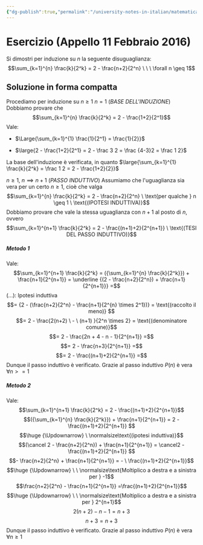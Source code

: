 ```yaml
---
{"dg-publish":true,"permalink":"/university-notes-in-italian/matematica-discreta/esercizi-sul-principio-di-induzione/appello-11-febbraio-2016/","created":"2022-03-18T16:36:41.925+01:00","updated":"2023-01-24T00:41:35.298+01:00"}
---
```


# Esercizio (Appello 11 Febbraio 2016)
Si dimostri per induzione su $n$ la seguente disuguaglianza:
$$\sum_{k=1}^{n} \frac{k}{2^k} = 2 - \frac{n+2}{2^n} \ \ \ \forall n \geq 1$$
## Soluzione in forma compatta
Procediamo per induzione su $n \geq 1$
$n = 1$ (*BASE DELL'INDUZIONE*) 
Dobbiamo provare che 
$$\sum_{k=1}^{n} \frac{k}{2^k} = 2 - \frac{1+2}{2^1}$$
Vale:
-  $\Large{\sum_{k=1}^{1} \frac{1}{2^1} = \frac{1}{2}}$

- $\large{2 - \frac{1+2}{2^1} = 2 - \frac 3 2 = \frac {4-3}2 = \frac 1 2}$

La base dell'induzione è verificata, in quanto $\large{\sum_{k=1}^{1} \frac{k}{2^k} = \frac 1 2 = 2 - \frac{1+2}{2}}$

$n \geq 1, \ n \implies n+1$ (*PASSO INDUTTIVO*)
Assumiamo che l'uguaglianza sia vera per un certo $n \geq 1$, cioè che valga 
$$\sum_{k=1}^{n} \frac{k}{2^k} = 2 - \frac{n+2}{2^n} \ \text{per qualche } n \geq 1 \ \text{(IPOTESI INDUTTIVA)}$$
 Dobbiamo provare che vale la stessa uguaglianza con $n+1$ al posto di $n$, ovvero
$$\sum_{k=1}^{n+1} \frac{k}{2^k} = 2 - \frac{(n+1)+2}{2^{n+1}} \ \text{(TESI DEL PASSO INDUTTIVO)}$$
##### Metodo 1
Vale:
$$\sum_{k=1}^{n+1} \frac{k}{2^k} = ({\sum_{k=1}^{n} \frac{k}{2^k}}) + \frac{n+1}{2^{n+1}} = \underline {(2 - \frac{n+2}{2^n}) + \frac{n+1}{2^{n+1}}} =$$
$(...) :$ Ipotesi induttiva
$$= {2 - (\frac{n+2}{2^n} - \frac{n+1}{2^{n} \times 2^1})} = \text{(raccolto il meno)} $$
$$= 2 - \frac{2(n+2) \ - \ (n+1) }{2^n \times 2} = \text{(denominatore comune)}$$
$$= 2 - \frac{2n + 4 - n - 1}{2^{n+1}} =$$
$$= 2 - \frac{n+3}{2^{n+1}} =$$
$$= 2 - \frac{(n+1)+2}{2^{n+1}} =$$
Dunque il passo induttivo è verificato.
Grazie al passo induttivo $P(n)$ è vera $\forall n >= 1$
##### Metodo 2
Vale:
$$\sum_{k=1}^{n+1} \frac{k}{2^k} = 2 - \frac{(n+1)+2}{2^{n+1}}$$
$$({\sum_{k=1}^{n} \frac{k}{2^k}}) + \frac{n+1}{2^{n+1}} = 2 - \frac{(n+1)+2}{2^{n+1}} $$
$$\huge {\Updownarrow} \ \normalsize\text{(ipotesi induttiva)}$$
$$(\cancel 2 - \frac{n+2}{2^n}) + \frac{n+1}{2^{n+1}} = \cancel2 - \frac{(n+1)+2}{2^{n+1}} $$
$$- \frac{n+2}{2^n} + \frac{n+1}{2^{n+1}} = - \ \frac{(n+1)+2}{2^{n+1}}$$
$$\huge {\Updownarrow} \ \ \normalsize\text{Moltiplico a destra e a sinistra per } -1$$
$$\frac{n+2}{2^n} - \frac{n+1}{2^{n+1}} =\frac{(n+1)+2}{2^{n+1}}$$
$$\huge {\Updownarrow} \ \ \normalsize\text{Moltiplico a destra e a sinistra per } 2^{n+1}$$
$$2(n+2) - n - 1 = n+3$$
$$n+3=n+3$$
Dunque il passo induttivo è verificato.
Grazie al passo induttivo $P(n)$ è vera $\forall n \geq 1$